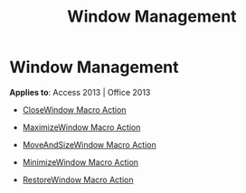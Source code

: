 ﻿---
title: Window Management
TOCTitle: Window Management
ms:assetid: 3efd1e2a-8bc9-4d8b-b4b4-039fc2d7689e
ms:mtpsurl: https://msdn.microsoft.com/library/Dn124489(v=office.15)
ms:contentKeyID: 52072113
ms.date: 09/18/2015
mtps_version: v=office.15
---

# Window Management


**Applies to**: Access 2013 | Office 2013



  - [CloseWindow Macro Action](closewindow-macro-action.md)

  - [MaximizeWindow Macro Action](maximizewindow-macro-action.md)

  - [MoveAndSizeWindow Macro Action](moveandsizewindow-macro-action.md)

  - [MinimizeWindow Macro Action](minimizewindow-macro-action.md)

  - [RestoreWindow Macro Action](restorewindow-macro-action.md)

